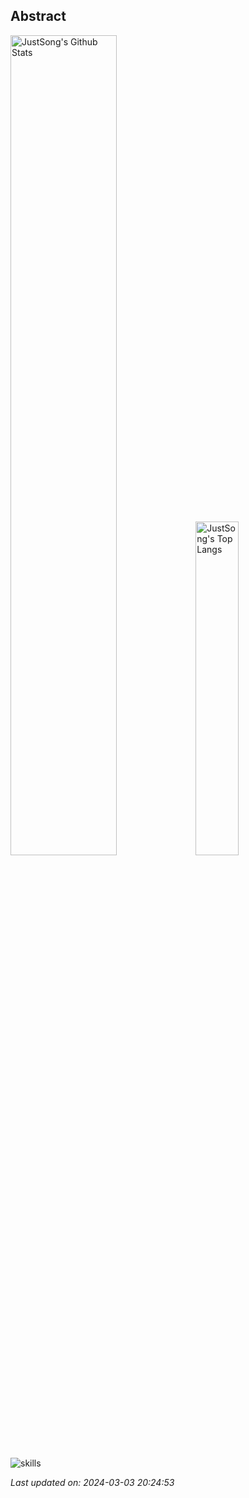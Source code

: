 ## Abstract
<p>
  <img src="https://github-readme-stats.vercel.app/api?username=LuckyEricYz&show_icons=true&hide_border=true" alt="JustSong's Github Stats" width="58%" />
  <img src="https://github-readme-stats.vercel.app/api/top-langs/?username=LuckyEricYz&layout=compact&hide_border=true&langs_count=10" alt="JustSong's Top Langs" width="37%" /> 
</p>

<a href="https://github.com/LuckyEricYz/stats-cards">
<!-- <p>
  <img src="https://stats.justsong.cn/api/leetcode/?username=quanpeng&theme=light" alt="JustSong's LeetCode Stats" width="49%" />
  <img src="https://stats.justsong.cn/api/zhihu/?username=songwonderful&theme=light" alt="JustSong's Zhihu Stats" width="49%" /> 
</p> -->
</a>

![skills](https://skillicons.dev/icons?i=c,cpp,go,py,html,css,js,nodejs,java,md,pytorch,tensorflow,flask,fastapi,express,qt,react,cmake,docker,git,linux,nginx,mysql,redis,sqlite,githubactions,heroku,vercel,visualstudio,vscode)



*Last updated on: 2024-03-03 20:24:53*
